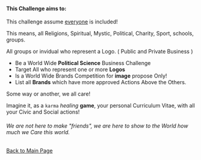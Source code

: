 #### This Challenge aims to:
This challenge assume [everyone](https://odicforcesounds.com/#/absolute/everything/and/everyone) is included!

This means, all Religions, Spiritual, Mystic, Political, Charity, Sport, schools, groups. 

All groups or invidual who represent a Logo. 
( Public and Private Business )
- Be a World Wide <b>Political Science</b> Business Challenge
- Target All who represent one or more <b>Logos</b>
- Is a World Wide Brands Competition for <b>image</b> propose Only!
- List all <b>Brands</b> which have more approved Actions Above the Others.

Some way or another, we all care!

Imagine it, as a `karma` _healing_ **game**, your personal Curriculum Vitae, with all your Civic and Social actions!

###### We are not here to make "friends", we are here to show to the World how much we Care this world. 

[Back to Main Page](../README.md)